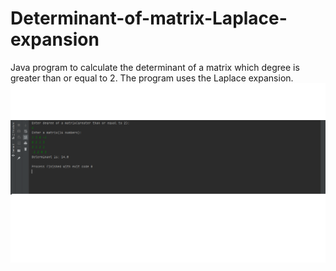 # Determinant-of-matrix-Laplace-expansion
Java program to calculate the determinant of a matrix which degree is greater than or equal to 2.
The program uses the Laplace expansion.
![program](./images/screen.png) 

